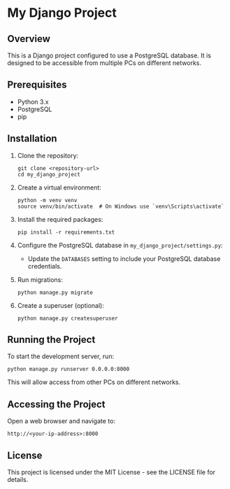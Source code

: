 # My Django Project

## Overview
This is a Django project configured to use a PostgreSQL database. It is designed to be accessible from multiple PCs on different networks.

## Prerequisites
- Python 3.x
- PostgreSQL
- pip

## Installation

1. Clone the repository:
   ```
   git clone <repository-url>
   cd my_django_project
   ```

2. Create a virtual environment:
   ```
   python -m venv venv
   source venv/bin/activate  # On Windows use `venv\Scripts\activate`
   ```

3. Install the required packages:
   ```
   pip install -r requirements.txt
   ```

4. Configure the PostgreSQL database in `my_django_project/settings.py`:
   - Update the `DATABASES` setting to include your PostgreSQL database credentials.

5. Run migrations:
   ```
   python manage.py migrate
   ```

6. Create a superuser (optional):
   ```
   python manage.py createsuperuser
   ```

## Running the Project
To start the development server, run:
```
python manage.py runserver 0.0.0.0:8000
```
This will allow access from other PCs on different networks.

## Accessing the Project
Open a web browser and navigate to:
```
http://<your-ip-address>:8000
```

## License
This project is licensed under the MIT License - see the LICENSE file for details.